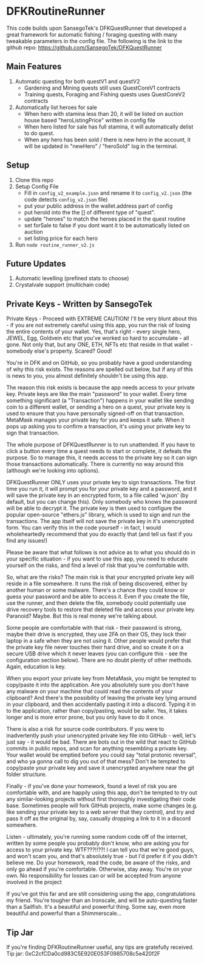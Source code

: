 # DFKRoutineRunner
This code builds upon SansegoTek's DFKQuestRunner that developed a great framework for automatic fishing / foraging questing with many tweakable parameters in the config file.
The following is the link to the github repo: https://github.com/SansegoTek/DFKQuestRunner

## Main Features
1. Automatic questing for both questV1 and questV2
    - Gardening and Mining quests still uses QuestCoreV1 contracts
    - Training quests, Foraging and Fishing quests uses QuestCoreV2 contracts
2. Automatically list heroes for sale
    - When hero with stamina less than 20, it will be listed on auction house based "heroListingPrice" written in config file
    - When hero listed for sale has full stamina, it will automatically delist to do quest.
    - When any hero has been sold / there is new hero in the account, it will be updated in "newHero" / "heroSold" log in the terminal.

## Setup
1. Clone this repo
2. Setup Config File
    - Fill in `config_v2_example.json` and rename it to `config_v2.json` (the code detects `config_v2.json` file)
    - put your public address in the wallet.address part of config
    - put heroId into the the [] of different type of "quest".
    - update "heroes" to match the heroes placed in the quest routine 
    - set forSale to false if you dont want it to be automatically listed on auction
    - set listing price for each hero
3. Run `node routine_runner_v2.js`

## Future Updates
1. Automatic levelling (prefined stats to choose)
2. Crystalvale support (multichain code)

## Private Keys - Written by SansegoTek
Private Keys - Proceed with EXTREME CAUTION!
I'll be very blunt about this - if you are not extremely careful using this app, you run the risk of losing the entire contents of your wallet. Yes, that's right - every single hero, JEWEL, Egg, Goldvein etc that you've worked so hard to accumulate - all gone. Not only that, but any ONE, ETH, NFTs etc that reside in that wallet - somebody else's property. Scared? Good!

You're in DFK and on GitHub, so you probably have a good understanding of why this risk exists. The reasons are spelled out below, but if any of this is news to you, you almost definitely shouldn't be using this app.

The reason this risk exists is because the app needs access to your private key. Private keys are like the main "password" to your wallet. Every time something significant (a "Transaction") happens in your wallet like sending coin to a different wallet, or sending a hero on a quest, your private key is used to ensure that you have personally signed-off on that transaction. MetaMask manages your private key for you and keeps it safe. When it pops up asking you to confirm a transaction, it's using your private key to sign that transaction.

The whole purpose of DFKQuestRunner is to run unattended. If you have to click a button every time a quest needs to start or complete, it defeats the purpose. So to manage this, it needs access to the private key so it can sign those transactions automatically. There is currently no way around this (although we're looking into options).

DFKQuestRunner ONLY uses your private key to sign transactions. The first time you run it, it will prompt you for your private key and a password, and it will save the private key in an encrypted form, to a file called 'w.json' (by default, but you can change this). Only somebody who knows the password will be able to decrypt it. The private key is then used to configure the popular open-source "ethers.js" library, which is used to sign and run the transactions. The app itself will not save the private key in it's unencrypted form. You can verify this in the code yourself - in fact, I would wholeheartedly recommend that you do exactly that (and tell us fast if you find any issues!)

Please be aware that what follows is not advice as to what you should do in your specific situation - if you want to use this app, you need to educate yourself on the risks, and find a level of risk that you're comfortable with.

So, what are the risks? The main risk is that your encrypted private key will reside in a file somewhere. It runs the risk of being discovered, either by another human or some malware. There's a chance they could know or guess your password and be able to access it. Even if you create the file, use the runner, and then delete the file, somebody could potentially use drive recovery tools to restore that deleted file and access your private key. Paranoid? Maybe. But this is real money we're talking about.

Some people are comfortable with that risk - their password is strong, maybe their drive is encrypted, they use 2FA on their OS, they lock their laptop in a safe when they are not using it. Other people would prefer that the private key file never touches their hard drive, and so create it on a secure USB drive which it never leaves (you can configure this - see the configuration section below). There are no doubt plenty of other methods. Again, education is key.

When you export your private key from MetaMask, you might be tempted to copy/paste it into the application. Are you absolutely sure you don't have any malware on your machine that could read the contents of your clipboard? And there's the possibility of leaving the private key lying around in your clipboard, and then accidentally pasting it into a discord. Typing it in to the application, rather than copy/pasting, would be safer. Yes, it takes longer and is more error prone, but you only have to do it once.

There is also a risk for source code contributors. If you were to inadvertently push your unencrypted private key file into GitHub - well, let's just say - it would be bad. There are bots out in the wild that react to GitHub commits in public repos, and scan for anything resembling a private key. Your wallet would be emptied before you could say "total protonic reversal", and who ya gonna call to dig you out of that mess? Don't be tempted to copy/paste your private key and save it unencrypted anywhere near the git folder structure.

Finally - if you've done your homework, found a level of risk you are comfortable with, and are happily using this app, don't be tempted to try out any similar-looking projects without first thoroughly investigating their code base. Sometimes people will fork GitHub projects, make some changes (e.g. like sending your private key to a web server that they control), and try and pass it off as the original by, say, casually dropping a link to it in a discord somewhere.

Listen - ultimately, you're running some random code off of the internet, written by some people you probably don't know, who are asking you for access to your private key. WTF???!!??! I can tell you that we're good guys, and won't scam you, and that's absolutely true - but I'd prefer it if you didn't believe me. Do your homework, read the code, be aware of the risks, and only go ahead if you're comfortable. Otherwise, stay away. You're on your own. No responsibility for losses can or will be accepted from anyone involved in the project

If you've got this far and are still considering using the app, congratulations my friend. You're tougher than an Ironscale, and will be auto-questing faster than a Sailfish. It's a beautiful and powerful thing. Some say, even more beautiful and powerful than a Shimmerscale...

## Tip Jar
If you're finding DFKRoutineRunner useful, any tips are gratefully received. 
Tip jar: 0xC2cfCDa0cd983C5E920E053F0985708c5e420f2F
